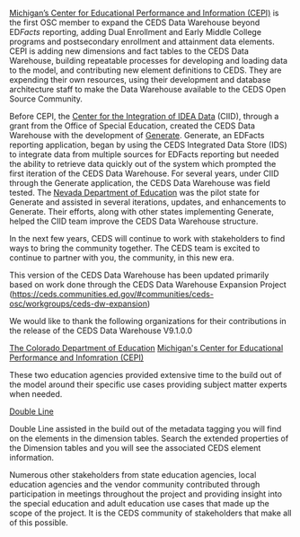 [Michigan’s Center for Educational Performance and Information (CEPI)](https://www.michigan.gov/cepi/) is the first OSC member to expand the CEDS Data Warehouse beyond ED*Facts* reporting, adding Dual Enrollment and Early Middle College programs and postsecondary enrollment and attainment data elements. CEPI is adding new dimensions and fact tables to the CEDS Data Warehouse, building repeatable processes for developing and loading data to the model, and contributing new element definitions to CEDS.  They are expending their own resources, using their development and database architecture staff to make the Data Warehouse available to the CEDS Open Source Community. 

Before CEPI, the [Center for the Integration of IDEA Data](https://ciidta.grads360.org/#program) (CIID), through a grant from the Office of Special Education, created the CEDS Data Warehouse with the development of [Generate](https://ciidta.grads360.org/#program/generate). Generate, an EDFacts reporting application, began by using the CEDS Integrated Data Store (IDS) to integrate data from multiple sources for EDFacts reporting but needed the ability to retrieve data quickly out of the system which prompted the first iteration of the CEDS Data Warehouse. For several years, under CIID through the Generate application, the CEDS Data Warehouse was field tested. The [Nevada Department of Education](http://www.doe.nv.gov/) was the pilot state for Generate and assisted in several iterations, updates, and enhancements to Generate. Their efforts, along with other states implementing Generate, helped the CIID team improve the CEDS Data Warehouse structure.

In the next few years, CEDS will continue to work with stakeholders to find ways to bring the community together. The CEDS team is excited to continue to partner with you, the community, in this new era.

This version of the CEDS Data Warehouse has been updated primarily based on work done through the CEDS Data Warehouse Expansion Project (https://ceds.communities.ed.gov/#communities/ceds-osc/workgroups/ceds-dw-expansion)

We would like to thank the following organizations for their contributions in the release of the CEDS Data Warehouse V9.1.0.0

[The Colorado Department of Education](https://www.cde.state.co.us/)
[Michigan's Center for Educational Performance and Infomration (CEPI)](https://www.michigan.gov/cepi/) 

These two education agencies provided extensive time to the build out of the model around their specific use cases providing subject matter experts when needed.

[Double Line](https://wearedoubleline.com/)

Double Line assisted in the build out of the metadata tagging you will find on the elements in the dimension tables. Search the extended properties of the Dimension tables and you will see the associated CEDS element information.

Numerous other stakeholders from state education agencies, local education agencies and the vendor community contributed through participation in meetings throughout the project and providing insight into the special education and adult education use cases that made up the scope of the project. It is the CEDS community of stakeholders that make all of this possible.


